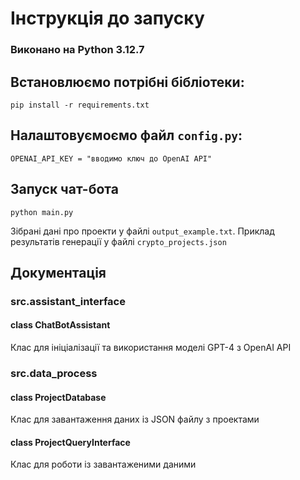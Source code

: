 # **Інструкція до запуску**

### Виконано на Python 3.12.7

## Встановлюємо потрібні бібліотеки:
```
pip install -r requirements.txt
```

## Налаштовуємоємо файл ```config.py```:

```
OPENAI_API_KEY = "вводимо ключ до OpenAI API"
```
## Запуск чат-бота

```
python main.py
```

Зібрані дані про проекти у файлі ```output_example.txt```. 
Приклад результатів генерації у файлі ```crypto_projects.json```

## Документація
### src.assistant_interface

#### class ChatBotAssistant
Клас для ініціалізації та використання моделі GPT-4 з OpenAI API

### src.data_process

#### class ProjectDatabase
Клас для завантаження даних із JSON файлу з проектами

#### class ProjectQueryInterface
Клас для роботи із завантаженими даними
